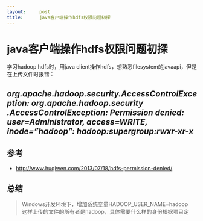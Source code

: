 ```yaml
---
layout:     post
title:      java客户端操作hdfs权限问题初探
---
```

<div id="article_content" class="article_content clearfix csdn-tracking-statistics" data-pid="blog" data-mod="popu_307" data-dsm="post">
								            <div id="content_views" class="markdown_views prism-atom-one-dark">
							<!-- flowchart 箭头图标 勿删 -->
							<svg xmlns="http://www.w3.org/2000/svg" style="display: none;"><path stroke-linecap="round" d="M5,0 0,2.5 5,5z" id="raphael-marker-block" style="-webkit-tap-highlight-color: rgba(0, 0, 0, 0);"></path></svg>
							<h1 id="java客户端操作hdfs权限问题初探">java客户端操作hdfs权限问题初探</h1>

<p>学习hadoop hdfs时，用java client操作hdfs，想熟悉filesystem的javaapi，但是在上传文件时报错：</p>



<h2 id="orgapachehadoopsecurityaccesscontrolexception-orgapachehadoopsecurity-accesscontrolexception-permission-denied-useradministrator-accesswrite-inodehadoop-hadoopsupergrouprwxr-xr-x"><em>org.apache.hadoop.security.AccessControlException: org.apache.hadoop.security .AccessControlException: Permission denied: user=Administrator, access=WRITE, inode=”hadoop”: hadoop:supergroup:rwxr-xr-x</em></h2>



<h2 id="参考">参考</h2>

<ul>
<li><a href="http://www.huqiwen.com/2013/07/18/hdfs-permission-denied/" rel="nofollow">http://www.huqiwen.com/2013/07/18/hdfs-permission-denied/</a></li>
</ul>



<h2 id="总结">总结</h2>

<blockquote>
  <p>Windows开发环境下，增加系统变量HADOOP_USER_NAME=hadoop <br>
  这样上传的文件的所有者是hadoop，具体需要什么样的身份根据项目定</p>
</blockquote>            </div>
						<link href="https://csdnimg.cn/release/phoenix/mdeditor/markdown_views-9e5741c4b9.css" rel="stylesheet">
                </div>